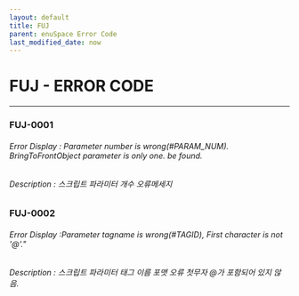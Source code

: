 ```yaml
---
layout: default
title: FUJ
parent: enuSpace Error Code
last_modified_date: now
---
```

# FUJ - ERROR CODE

---

### FUJ-0001

###### Error Display : Parameter number is wrong(#PARAM_NUM). BringToFrontObject parameter is only one. be found.

###### Description : 스크립트 파라미터 개수 오류메세지

### FUJ-0002

###### Error Display :Parameter tagname is wrong(#TAGID), First character is not '@'."

###### Description : 스크립트 파라미터 태그 이름 포맷 오류 첫무자 @가 포함되어 있지 않음.




